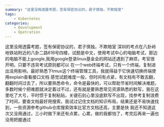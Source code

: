 ```yaml
---
summary: "这里没用透露考题，签有保密协议的，君子慎独，不欺暗室"
tags:
    - Kubernetes
categories:
    - Development
    - Opetration
---
```

这里没用透露考题，签有保密协议的，君子慎独，不欺暗室
深圳的考点在八卦岭地铁站附近的八卦二路616号四楼，试题是中文，使用考试中心的电脑考试，那边的电脑不能上google,我用google登录linux基金会的网站还遇到了麻烦，考官很开明，只要不违背考试原则都可以
在一个web终端考试，只有一个终端，复制进出没用影响，最好熟悉下tmux这个终端管理工具，我就得益于它快速切换终端使用explain查看接口文档
感觉试题难度一般，但时间有点紧，有文档有不敢去翻，翻翻时间过去了，所以要熟悉命令，命令是最快的，可以帮助节省时间解决难题，多数时候个把难题就决定着过不过，还有就是要熟悉常见资源熟悉的默写，我在这里吃了大亏，平时惯于复制粘贴，关键石刻心里没底默写不出现，找参考复制浪费了时间，要查文档最好用搜索，我试过记住文档的知识布局，结果还是不易快速找到，一些资源参考github仓库搜索效率比官方文档还高，主要是快
我还不知道这次又没用通过，三小时做下来还有点累，心累，做的我都怕了，考完后再来一遍也没用把握通过
